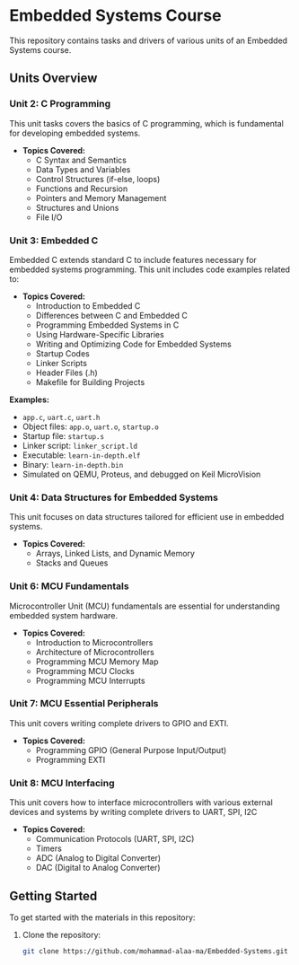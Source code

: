 # Embedded Systems Course

This repository contains tasks and drivers of various units of an Embedded Systems course.

## Units Overview

### Unit 2: C Programming
This unit tasks covers the basics of C programming, which is fundamental for developing embedded systems.

- **Topics Covered:**
  - C Syntax and Semantics
  - Data Types and Variables
  - Control Structures (if-else, loops)
  - Functions and Recursion
  - Pointers and Memory Management
  - Structures and Unions
  - File I/O


### Unit 3: Embedded C
Embedded C extends standard C to include features necessary for embedded systems programming. This unit includes code examples related to:

- **Topics Covered:**
  - Introduction to Embedded C
  - Differences between C and Embedded C
  - Programming Embedded Systems in C
  - Using Hardware-Specific Libraries
  - Writing and Optimizing Code for Embedded Systems
  - Startup Codes
  - Linker Scripts
  - Header Files (.h)
  - Makefile for Building Projects
    
**Examples:**
  - `app.c`, `uart.c`, `uart.h`
  - Object files: `app.o`, `uart.o`, `startup.o`
  - Startup file: `startup.s`
  - Linker script: `linker_script.ld`
  - Executable: `learn-in-depth.elf`
  - Binary: `learn-in-depth.bin`
  - Simulated on QEMU, Proteus, and debugged on Keil MicroVision

  
### Unit 4: Data Structures for Embedded Systems
This unit focuses on data structures tailored for efficient use in embedded systems.

- **Topics Covered:**
  - Arrays, Linked Lists, and Dynamic Memory
  - Stacks and Queues


### Unit 6: MCU Fundamentals
Microcontroller Unit (MCU) fundamentals are essential for understanding embedded system hardware.

- **Topics Covered:**
  - Introduction to Microcontrollers
  - Architecture of Microcontrollers
  - Programming MCU Memory Map
  - Programming MCU Clocks
  - Programming MCU Interrupts


### Unit 7: MCU Essential Peripherals
This unit covers writing complete drivers to GPIO and EXTI.

- **Topics Covered:**
  - Programming GPIO (General Purpose Input/Output)
  - Programming EXTI

 
### Unit 8: MCU Interfacing
This unit covers how to interface microcontrollers with various external devices and systems by writing complete drivers to UART, SPI, I2C

- **Topics Covered:**
  - Communication Protocols (UART, SPI, I2C)
  - Timers
  - ADC (Analog to Digital Converter)
  - DAC (Digital to Analog Converter)


## Getting Started

To get started with the materials in this repository:

1. Clone the repository:
   ```sh
   git clone https://github.com/mohammad-alaa-ma/Embedded-Systems.git

